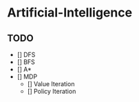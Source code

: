 # Artificial-Intelligence

## TODO
- [] DFS 
- [] BFS
- [] A*
- [] MDP
  - [] Value Iteration
  - [] Policy Iteration
